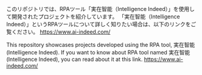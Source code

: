 このリポジトリでは、RPAツール「実在智能（Intelligence Indeed）」を使用して開発されたプロジェクトを紹介しています。
「実在智能（Intelligence Indeed）」というRPAツールについて詳しく知りたい場合は、以下のリンクをご覧ください。
https://www.ai-indeed.com/


This repository showcases projects developed using the RPA tool, 実在智能 (Intelligence Indeed).
If you want to know about RPA tool named 実在智能 (Intelligence Indeed), you can read about it at this link.
https://www.ai-indeed.com/
